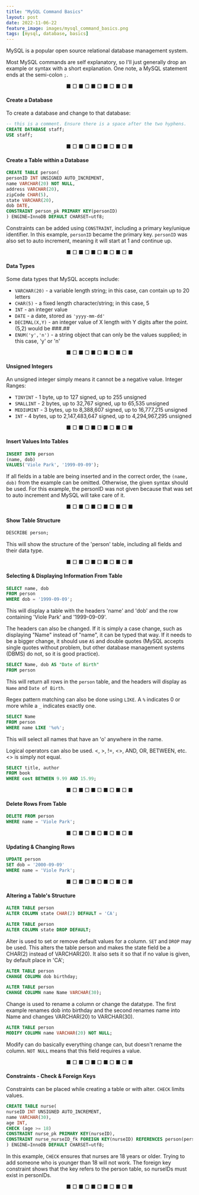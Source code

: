 ```yaml
---
title: "MySQL Command Basics"
layout: post
date: 2022-11-06-22
feature_image: images/mysql_command_basics.png
tags: [mysql, database, basics]
---
```


MySQL is a popular open source relational database management system. 


Most MySQL commands are self explanatory, so I'll just generally drop an example or syntax with a short explanation. One note, a MySQL statement ends at the semi-colon `;`. 

<!--more-->

<div align="center">■ □ ■ □ ■ □ ■ □ ■ □ ■</div>

#### Create a Database
To create a database and change to that database:

```sql
-- this is a comment. Ensure there is a space after the two hyphens. 
CREATE DATABASE staff;
USE staff;
```

<div align="center">■ □ ■ □ ■ □ ■ □ ■ □ ■</div>


#### Create a Table within a Database

```sql
CREATE TABLE person(
personID INT UNSIGNED AUTO_INCREMENT,
name VARCHAR(20) NOT NULL,
address VARCHAR(20),
zipCode CHAR(5),
state VARCHAR(20),
dob DATE,
CONSTRAINT person_pk PRIMARY KEY(personID)
) ENGINE=InnoDB DEFAULT CHARSET=utf8;
```

Constraints can be added using `CONSTRAINT`, including a primary key/unique identifier. In this example, `personID` became the primary key. 
`personID` was also set to auto increment, meaning it will start at 1 and continue up.


<div align="center">■ □ ■ □ ■ □ ■ □ ■ □ ■</div>


#### Data Types

Some data types that MySQL accepts include:
- `VARCHAR(20)` - a variable length string; in this case, can contain up to 20 letters
- `CHAR(5)` - a fixed length character/string; in this case, 5
- `INT` - an integer value
- `DATE` - a date, stored as `'yyyy-mm-dd'`
- `DECIMAL(X,Y)` - an integer value of X length with Y digits after the point. (5,2) would be ###.##
- `ENUM('y','n')` - a string object that can only be the values supplied; in this case, 'y' or 'n'


<div align="center">■ □ ■ □ ■ □ ■ □ ■ □ ■</div>


#### Unsigned Integers

An unsigned integer simply means it cannot be a negative value. 
Integer Ranges:
- `TINYINT` - 1 byte, up to 127 signed, up to 255 unsigned
- `SMALLINT` - 2 bytes, up to 32,767 signed, up to 65,535 unsigned
- `MEDIUMINT` - 3 bytes, up to 8,388,607 signed, up to 16,777,215 unsigned
- `INT` - 4 bytes, up to 2,147,483,647 signed, up to 4,294,967,295 unsigned


<div align="center">■ □ ■ □ ■ □ ■ □ ■ □ ■</div>


#### Insert Values Into Tables

```sql
INSERT INTO person
(name, dob)
VALUES('Viole Park', '1999-09-09');
```

If all fields in a table are being inserted and in the correct order, the `(name, dob)` from the example can be omitted. Otherwise, the given syntax should be used. For this example, the personID was not given because that was set to auto increment and MySQL will take care of it. 


<div align="center">■ □ ■ □ ■ □ ■ □ ■ □ ■</div>


#### Show Table Structure

```sql
DESCRIBE person;
```

This will show the structure of the 'person' table, including all fields and their data type.


<div align="center">■ □ ■ □ ■ □ ■ □ ■ □ ■</div>


#### Selecting & Displaying Information From Table

```sql
SELECT name, dob
FROM person
WHERE dob = '1999-09-09';
```
This will display a table with the headers 'name' and 'dob' and the row containing 'Viole Park' and '1999-09-09'. 

The headers can also be changed. If it is simply a case change, such as displaying "Name" instead of "name", it can be typed that way. If it needs to be a bigger change, it should use `AS` and double quotes (MySQL accepts single quotes without problem, but other database management systems (DBMS) do not, so it is good practice). 

```sql
SELECT Name, dob AS "Date of Birth"
FROM person
```
This will return all rows in the `person` table, and the headers will display as `Name` and `Date of Birth`.

Regex pattern matching can also be done using `LIKE`. A `%` indicates 0 or more while a `_` indicates exactly one.
```sql
SELECT Name
FROM person
WHERE name LIKE '%o%';
```
This will select all names that have an 'o' anywhere in the name. 

Logical operators can also be used. <, >, !=, <>, AND, OR, BETWEEN, etc.
<> is simply not equal. 
```sql
SELECT title, author
FROM book
WHERE cost BETWEEN 9.99 AND 15.99;
```

<div align="center">■ □ ■ □ ■ □ ■ □ ■ □ ■</div>


#### Delete Rows From Table
```sql
DELETE FROM person
WHERE name = 'Viole Park';
```

<div align="center">■ □ ■ □ ■ □ ■ □ ■ □ ■</div>


#### Updating & Changing Rows 
```sql
UPDATE person
SET dob = '2000-09-09'
WHERE name = 'Viole Park';
```

<div align="center">■ □ ■ □ ■ □ ■ □ ■ □ ■</div>


#### Altering a Table's Structure
```sql
ALTER TABLE person
ALTER COLUMN state CHAR(2) DEFAULT = 'CA';

ALTER TABLE person
ALTER COLUMN state DROP DEFAULT;
```

Alter is used to set or remove default values for a column. `SET` and `DROP` may be used. 
This alters the table person and makes the state field be a CHAR(2) instead of VARCHAR(20). It also sets it so that if no value is given, by default place in 'CA';

```sql
ALTER TABLE person
CHANGE COLUMN dob birthday;

ALTER TABLE person
CHANGE COLUMN name Name VARCHAR(30);
```
Change is used to rename a column or change the datatype. The first example renames dob into birthday and the second renames name into Name and changes VARCHAR(20) to VARCHAR(30).

```sql
ALTER TABLE person
MODIFY COLUMN name VARCHAR(20) NOT NULL;
```

Modify can do basically everything change can, but doesn't rename the column. `NOT NULL` means that this field requires a value. 


<div align="center">■ □ ■ □ ■ □ ■ □ ■ □ ■</div>


#### Constraints - Check & Foreign Keys
 Constraints can be placed while creating a table or with alter. `CHECK` limits values.
 
 ```sql
 CREATE TABLE nurse(
 nurseID INT UNSIGNED AUTO_INCREMENT,
 name VARCHAR(30),
 age INT,
 CHECK (age >= 18)
 CONSTRAINT nurse_pk PRIMARY KEY(nurseID),
 CONSTRAINT nurse_nurseID_fk FOREIGN KEY(nurseID) REFERENCES person(personID)
 ) ENGINE=InnoDB DEFAULT CHARSET=utf8;
 ```
 
 In this example, `CHECK` ensures that nurses are 18 years or older. Trying to add someone who is younger than 18 will not work. The foreign key constraint shows that the key refers to the person table, so nurseIDs must exist in personIDs.
 
 
<div align="center">■ □ ■ □ ■ □ ■ □ ■ □ ■</div>


